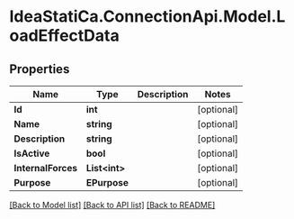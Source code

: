# IdeaStatiCa.ConnectionApi.Model.LoadEffectData

## Properties

Name | Type | Description | Notes
------------ | ------------- | ------------- | -------------
**Id** | **int** |  | [optional] 
**Name** | **string** |  | [optional] 
**Description** | **string** |  | [optional] 
**IsActive** | **bool** |  | [optional] 
**InternalForces** | **List&lt;int&gt;** |  | [optional] 
**Purpose** | **EPurpose** |  | [optional] 

[[Back to Model list]](../README.md#documentation-for-models) [[Back to API list]](../README.md#documentation-for-api-endpoints) [[Back to README]](../README.md)

